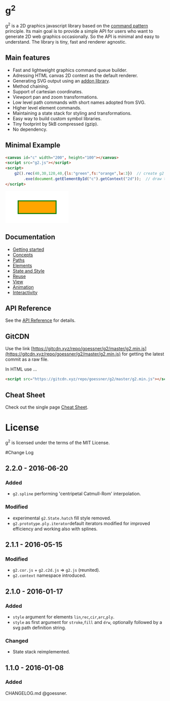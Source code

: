 # g<sup>2</sup>

g<sup>2</sup> is a 2D graphics javascript library based on the [command pattern](http://addyosmani.com/resources/essentialjsdesignpatterns/book/#commandpatternjavascript) 
principle. Its main goal is to provide a simple API for users who want to generate 2D web graphics occasionally. 
So the API is minimal and easy to understand. The library is tiny, fast and renderer agnostic.

## Main features

* Fast and lightweight graphics command queue builder.
* Adressing HTML canvas 2D context as the default renderer.
* Generating SVG output using an [addon library](https://github.com/goessner/g2-svg).
* Method chaining.
* Support of cartesian coordinates.
* Viewport pan and zoom transformations.
* Low level path commands with short names adopted from SVG.
* Higher level element commands.
* Maintaining a state stack for styling and transformations.
* Easy way to build custom symbol libraries.
* Tiny footprint by 5kB compressed (gzip).
* No dependency.

## Minimal Example

```html
<canvas id="c" width="200", height="100"></canvas>
<script src="g2.js"></script>
<script>
    g2().rec(40,30,120,40,{ls:"green",fs:"orange",lw:3})  // create g2 object and add rectangle with style.
        .exe(document.getElementById("c").getContext("2d"));  // draw to canvas.
</script>
```
![first](img/g2-first.png)

## Documentation
  * [Getting started](../../wiki/getting-started)
  * [Concepts](../../wiki/concepts)
  * [Paths](../../wiki/paths)
  * [Elements](../../wiki/elements)
  * [State and Style](../../wiki/state-and-style)
  * [Reuse](../../wiki/reuse)
  * [View](../../wiki/view)
  * [Animation](../../wiki/animation)
  * [Interactivity](../../wiki/interactivity)

## API Reference
See the [API Reference](api/README.md) for details.


## GitCDN
Use the link [https://gitcdn.xyz/repo/goessner/g2/master/g2.min.js](https://gitcdn.xyz/repo/goessner/g2/master/g2.min.js)
for getting the latest commit as a raw file.

In HTML use ...
```html
<script src="https://gitcdn.xyz/repo/goessner/g2/master/g2.min.js"></script>
```


## Cheat Sheet
Check out the single page [Cheat Sheet](api/sheet.pdf).


# License
g<sup>2</sup> is licensed under the terms of the MIT License.


#Change Log

## 2.2.0 - 2016-06-20
### Added

* `g2.spline` performing 'centripetal Catmull-Rom' interpolation.

### Modified

* experimental `g2.State.hatch` fill style removed.
* `g2.prototype.ply.iterator`default iterators modified for improved efficiency and working also with splines.

## 2.1.1 - 2016-05-15

### Modified

* `g2.cor.js` + `g2.c2d.js` => `g2.js`  (reunited).
* `g2.context` namespace introduced.

## 2.1.0 - 2016-01-17

### Added

* `style` argument for elements `lin`,`rec`,`cir`,`arc`,`ply`.
* `style` as first argument for `stroke`,`fill` and `drw`, optionally followed by a svg path definition string.

### Changed

* State stack reimplemented.


## 1.1.0 - 2016-01-08

### Added

  CHANGELOG.md @goessner.


